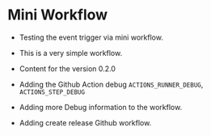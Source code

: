 # Mini Workflow

- Testing the event trigger via mini workflow.

- This is a very simple workflow.

- Content for the version 0.2.0

- Adding the Github Action debug `ACTIONS_RUNNER_DEBUG`, `ACTIONS_STEP_DEBUG`

- Adding more Debug information to the workflow.

- Adding create release Github workflow.
